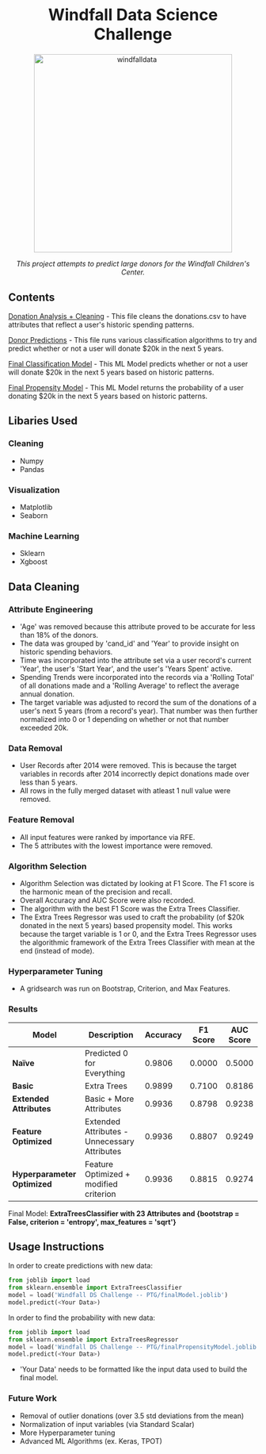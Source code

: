 <h1 align="center" style="font-weight:bold;font-size:32px;">Windfall Data Science Challenge</h1>

<div align="center">
  <img src="https://windfalldata.com/wp-content/uploads/2020/07/Windfall-Logo-348x120-1.png" alt="windfalldata" height="400"/>
  <br>
  <p id="desc" style="font-style:italic;text-align:center;">This project attempts to predict large donors for the Windfall Children's Center. </p>
</div>

## Contents
 [Donation Analysis + Cleaning](/Windfall_Analysis+Cleaning.ipynb) - This file cleans the donations.csv to have attributes that reflect a user's historic spending patterns.
 
 [Donor Predictions](/WindFall_Predictions.ipynb) - This file runs various classification algorithms to try and predict whether or not a user will donate $20k in the next 5 years.

 [Final Classification Model](/Windfall%20DS%20Challenge%20--%20PTG/finalModel.joblib) - This ML Model predicts whether or not a user will donate $20k in the next 5 years based on historic patterns.

 [Final Propensity Model](/Windfall%20DS%20Challenge%20--%20PTG/finalPropensityModel.joblib) - This ML Model returns the probability of a user donating $20k in the next 5 years based on historic patterns.

## Libaries Used
### Cleaning
* Numpy
* Pandas

### Visualization
* Matplotlib
* Seaborn

### Machine Learning
* Sklearn
* Xgboost

## Data Cleaning
### Attribute Engineering
* 'Age' was removed because this attribute proved to be accurate for less than 18% of the donors.
* The data was grouped by 'cand_id' and 'Year' to provide insight on historic spending behaviors.
* Time was incorporated into the attribute set via a user record's current 'Year', the user's 'Start Year', and the user's 'Years Spent' active.
* Spending Trends were incorporated into the records via a 'Rolling Total' of all donations made and a 'Rolling Average' to reflect the average annual donation.
* The target variable was adjusted to record the sum of the donations of a user's next 5 years (from a record's year). That number was then further normalized into 0 or 1 depending on whether or not that number exceeded 20k.

### Data Removal
* User Records after 2014 were removed. This is because the target variables in records after 2014 incorrectly depict donations made over less than 5 years.
* All rows in the fully merged dataset with atleast 1 null value were removed.  

### Feature Removal
* All input features were ranked by importance via RFE.
* The 5 attributes with the lowest importance were removed.

### Algorithm Selection
* Algorithm Selection was dictated by looking at F1 Score. The F1 score is the harmonic mean of the precision and recall.
* Overall Accuracy and AUC Score were also recorded.
* The algorithm with the best F1 Score was the Extra Trees Classifier.
* The Extra Trees Regressor was used to craft the probability (of $20k donated in the next 5 years) based propensity model. This works because the target variable is 1 or 0, and the Extra Trees Regressor uses the algorithmic framework of the Extra Trees Classifier with mean at the end (instead of mode).

### Hyperparameter Tuning
* A gridsearch was run on Bootstrap, Criterion, and Max Features.

### Results
| Model | Description | Accuracy | F1 Score | AUC Score |
| ----------- | ----------- | ----------- | ----------- | ----------- |
| **Naïve** | Predicted 0 for Everything | 0.9806 | 0.0000 | 0.5000 |
| **Basic** | Extra Trees | 0.9899 | 0.7100 | 0.8186 |
| **Extended Attributes** | Basic + More Attributes  | 0.9936 | 0.8798 | 0.9238 |
| **Feature Optimized** | Extended Attributes - Unnecessary Attributes | 0.9936 | 0.8807 | 0.9249 |
| **Hyperparameter Optimized** | Feature Optimized + modified criterion | 0.9936 | 0.8815 | 0.9274 |

Final Model: **ExtraTreesClassifier with 23 Attributes and {bootstrap = False, criterion = 'entropy', max_features = 'sqrt'}**

## Usage Instructions
In order to create predictions with new data:
```python
from joblib import load
from sklearn.ensemble import ExtraTreesClassifier
model = load('Windfall DS Challenge -- PTG/finalModel.joblib')
model.predict(<Your Data>)
```
In order to find the probability with new data:
```python
from joblib import load
from sklearn.ensemble import ExtraTreesRegressor
model = load('Windfall DS Challenge -- PTG/finalPropensityModel.joblib')
model.predict(<Your Data>)
```
* 'Your Data' needs to be formatted like the input data used to build the final model.

### Future Work
* Removal of outlier donations (over 3.5 std deviations from the mean)
* Normalization of input variables (via Standard Scalar)
* More Hyperparameter tuning
* Advanced ML Algorithms (ex. Keras, TPOT)
